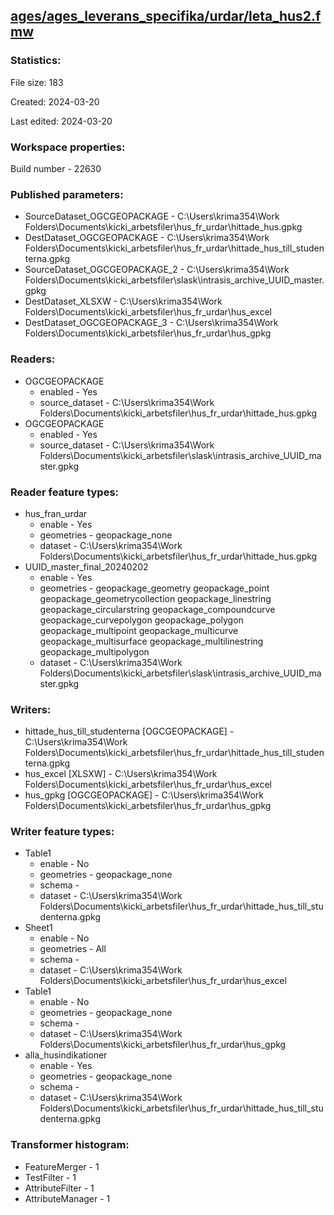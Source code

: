 ﻿## [ages/ages_leverans_specifika/urdar/leta_hus2.fmw](https://github.com/kicki58/kix_working_dir/blob/master/ages/ages_leverans_specifika/urdar/leta_hus2.fmw)

### Statistics:
File size: 183

Created: 2024-03-20

Last edited: 2024-03-20


### Workspace properties:
Build number    - 22630

### Published parameters:
*  SourceDataset_OGCGEOPACKAGE    -   C:\Users\krima354\Work Folders\Documents\kicki_arbetsfiler\hus_fr_urdar\hittade_hus.gpkg
*  DestDataset_OGCGEOPACKAGE    -   C:\Users\krima354\Work Folders\Documents\kicki_arbetsfiler\hus_fr_urdar\hittade_hus_till_studenterna.gpkg
*  SourceDataset_OGCGEOPACKAGE_2    -   C:\Users\krima354\Work Folders\Documents\kicki_arbetsfiler\slask\intrasis_archive_UUID_master.gpkg
*  DestDataset_XLSXW    -   C:\Users\krima354\Work Folders\Documents\kicki_arbetsfiler\hus_fr_urdar\hus_excel
*  DestDataset_OGCGEOPACKAGE_3    -   C:\Users\krima354\Work Folders\Documents\kicki_arbetsfiler\hus_fr_urdar\hus_gpkg

### Readers:
*  OGCGEOPACKAGE
    * enabled    -  Yes
    * source_dataset    -   C:\Users\krima354\Work Folders\Documents\kicki_arbetsfiler\hus_fr_urdar\hittade_hus.gpkg
*  OGCGEOPACKAGE
    * enabled    -  Yes
    * source_dataset    -   C:\Users\krima354\Work Folders\Documents\kicki_arbetsfiler\slask\intrasis_archive_UUID_master.gpkg

### Reader feature types:
*  hus_fran_urdar
    * enable - Yes
    * geometries - geopackage_none
    * dataset - C:\Users\krima354\Work Folders\Documents\kicki_arbetsfiler\hus_fr_urdar\hittade_hus.gpkg
*  UUID_master_final_20240202
    * enable - Yes
    * geometries - geopackage_geometry geopackage_point geopackage_geometrycollection geopackage_linestring geopackage_circularstring geopackage_compoundcurve geopackage_curvepolygon geopackage_polygon geopackage_multipoint geopackage_multicurve geopackage_multisurface geopackage_multilinestring geopackage_multipolygon
    * dataset - C:\Users\krima354\Work Folders\Documents\kicki_arbetsfiler\slask\intrasis_archive_UUID_master.gpkg


### Writers:
*  hittade_hus_till_studenterna [OGCGEOPACKAGE]    -   C:\Users\krima354\Work Folders\Documents\kicki_arbetsfiler\hus_fr_urdar\hittade_hus_till_studenterna.gpkg
*  hus_excel [XLSXW]    -   C:\Users\krima354\Work Folders\Documents\kicki_arbetsfiler\hus_fr_urdar\hus_excel
*  hus_gpkg [OGCGEOPACKAGE]    -   C:\Users\krima354\Work Folders\Documents\kicki_arbetsfiler\hus_fr_urdar\hus_gpkg

### Writer feature types:
*  Table1
    * enable - No
    * geometries - geopackage_none
    * schema - 
    * dataset - C:\Users\krima354\Work Folders\Documents\kicki_arbetsfiler\hus_fr_urdar\hittade_hus_till_studenterna.gpkg
*  Sheet1
    * enable - No
    * geometries - All
    * schema - 
    * dataset - C:\Users\krima354\Work Folders\Documents\kicki_arbetsfiler\hus_fr_urdar\hus_excel
*  Table1
    * enable - No
    * geometries - geopackage_none
    * schema - 
    * dataset - C:\Users\krima354\Work Folders\Documents\kicki_arbetsfiler\hus_fr_urdar\hus_gpkg
*  alla_husindikationer
    * enable - Yes
    * geometries - geopackage_none
    * schema - 
    * dataset - C:\Users\krima354\Work Folders\Documents\kicki_arbetsfiler\hus_fr_urdar\hittade_hus_till_studenterna.gpkg

### Transformer histogram:
*  FeatureMerger    -   1
*  TestFilter    -   1
*  AttributeFilter    -   1
*  AttributeManager    -   1

